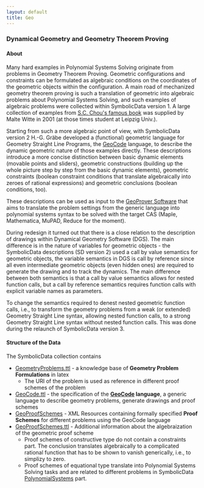 ```yaml
---
layout: default
title: Geo
---
```


### Dynamical Geometry and Geometry Theorem Proving

#### About

Many hard examples in Polynomial Systems Solving originate from problems in Geometry Theorem Proving. Geometric configurations and constraints can be formulated as algebraic conditions on the coordinates of the geometric objects within the configuration. A main road of mechanized geometry theorem proving is such a translation of geometric into algebraic problems about Polynomial Systems Solving, and such examples of algebraic problems were collected within SymbolicData version 1. A large collection of examples from [S.C. Chou's famous book](http://dl.acm.org/citation.cfm?id=39060) was supplied by Malte Witte in 2001 (at those times student at Leipzig Univ.).

Starting from such a more algebraic point of view, with SymbolicData version 2 H.-G. Gräbe developed a (functional) geometric language for Geometry Straight Line Programs, the [GeoCode](GeoCode "wikilink") language, to describe the dynamic geometric nature of those examples directly. These descriptions introduce a more concise distinction between basic dynamic elements (movable points and sliders), geometric constructions (building up the whole picture step by step from the basic dynamic elements), geometric constraints (boolean constraint conditions that translate algebraically into zeroes of rational expressions) and geometric conclusions (boolean conditions, too).

These descriptions can be used as input to the [GeoProver Software](Software.GeoProver "wikilink") that aims to translate the problem settings from the generic language into polynomial systems syntax to be solved with the target CAS (Maple, Mathematica, MuPAD, Reduce for the moment).

During redesign it turned out that there is a close relation to the description of drawings within Dynamical Geometry Software (DGS). The main difference is in the nature of variables for geometric objects - the SymbolicData descriptions (SD version 2) used a call by value semantics for geometric objects, the variable semantics in DGS is call by reference since all even intermediate geometric objects (even hidden ones) are required to generate the drawing and to track the dynamics. The main difference between both semantics is that a call by value semantics allows for nested function calls, but a call by reference semantics requires function calls with explicit variable names as parameters.

To change the semantics required to denest nested geometric function calls, i.e., to transform the geometry problems from a weak (or extended) Geometry Straight Line syntax, allowing nested function calls, to a strong Geometry Straight Line syntax without nested function calls. This was done during the relaunch of SymbolicData version 3.

#### Structure of the Data

The SymbolicData collection contains

-   [GeometryProblems.ttl](http://symbolicdata.org/RDFData/GeometryProblems.ttl) - a knowledge base of **Geometry Problem Formulations** in latex
    -   The URI of the problem is used as reference in different proof schemes of the problem
-   [GeoCode.ttl](http://symbolicdata.org/RDFData/GeoCode.ttl) - the specification of the **[GeoCode](GeoCode "wikilink") language**, a generic language to describe geometry problems, generate drawings and proof schemes
-   [GeoProofSchemes](http://symbolicdata.org/XMLResources/GeoProofSchemes) - XML Resources containing formally specified **Proof Schemes** for different problems using the GeoCode language
-   [GeoProofSchemes.ttl](http://symbolicdata.org/RDFData/GeoProofSchemes.ttl) - Additional information about the algebraization of the geometric proof scheme
    -   Proof schemes of constructive type do not contain a constraints part. The conclusion translates algebraically to a complicated rational function that has to be shown to vanish generically, i.e., to simplizy to zero.
    -   Proof schemes of equational type translate into Polynomial Systems Solving tasks and are related to different problems in SymbolicData [PolynomialSystems](PolynomialSystems "wikilink") part.

